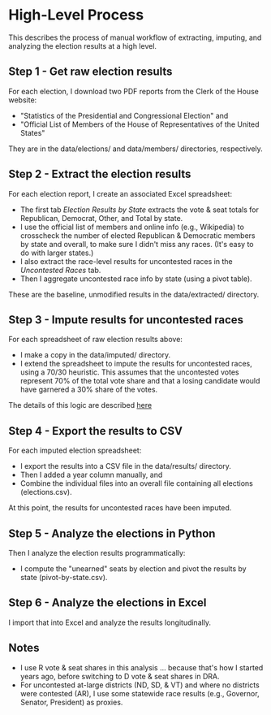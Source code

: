 # High-Level Process

This describes the process of manual workflow of extracting, imputing, and analyzing the election results at a high level.

## Step 1 - Get raw election results

For each election, I download two PDF reports from the Clerk of the House website:

* "Statistics of the Presidential and Congressional Election" and
* "Official List of Members of the House of Representatives of the United States"

They are in the data/elections/ and data/members/ directories, respectively.

## Step 2 - Extract the election results

For each election report, I create an associated Excel spreadsheet:

* The first tab *Election Results by State* extracts the vote & seat totals for Republican, Democrat, Other, and Total by state.
* I use the official list of members and online info (e.g., Wikipedia) to crosscheck the number of  elected Republican & Democratic members by state and overall, to make sure I didn't miss any races. (It's easy to do with larger states.)
* I also extract the race-level results for uncontested races in the *Uncontested Races* tab.
* Then I aggregate uncontested race info by state (using a pivot table).

These are the baseline, unmodified results in the data/extracted/ directory.

## Step 3 - Impute results for uncontested races

For each spreadsheet of raw election results above:

* I make a copy in the data/imputed/ directory.
* I extend the spreadsheet to impute the results for uncontested races, using a 70/30 heuristic. This assumes that the uncontested votes represent 70% of the total vote share and that a losing candidate would have garnered a 30% share of the votes.

The details of this logic are described [here](impute.md)

## Step 4 - Export the results to CSV

For each imputed election spreadsheet: 

* I export the results into a CSV file in the data/results/ directory. 
* Then I added a year column manually, and
* Combine the individual files into an overall file containing all elections (elections.csv). 

At this point, the results for uncontested races have been imputed.

## Step 5 - Analyze the elections in Python

Then I analyze the election results programmatically:

* I compute the "unearned" seats by election and pivot the results by state (pivot-by-state.csv).

## Step 6 - Analyze the elections in Excel

I import that into Excel and analyze the results longitudinally.

## Notes

* I use R vote & seat shares in this analysis ... because that's how I started years ago, before switching to D vote & seat shares in DRA. 
* For uncontested at-large districts (ND, SD, & VT) and where no districts were contested (AR), I use some statewide race results (e.g., Governor, Senator, President) as proxies.

